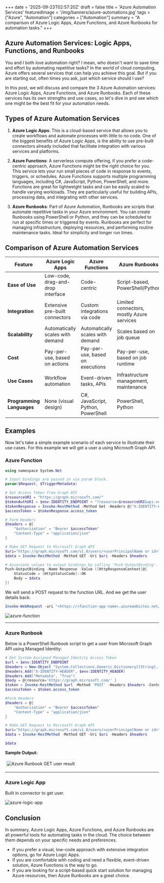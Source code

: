 +++
date = '2025-09-23T02:57:20Z'
draft = false
title = 'Azure Automation Services'
featuredImage = '/img/banners/azure-automations.jpg'
tags = ["Azure", "Automation"]
categories = ["Automation"]
summary = "A comparison of Azure Logic Apps, Azure Functions, and Azure Runbooks for automation tasks."
+++

## Azure Automation Services: Logic Apps, Functions, and Runbooks
You and I both love automation right? I mean, who doesn't want to save time and effort by automating repetitive tasks? In the world of cloud computing, Azure offers several services that can help you achieve this goal. But if you are starting out, often times you ask, just which service should I use?

In this post, we will discuss and compare the 3 Azure Automation services: Azure Logic Apps, Azure Functions, and Azure Runbooks. Each of these services has its own strengths and use cases, so let's dive in and see which one might be the best fit for your automation needs.

## Types of Azure Automation Services

1. **Azure Logic Apps**: This is a cloud-based service that allows you to create workflows and automate processes with little to no code. One of the biggest benefits of Azure Logic Apps, is the ability to use pre-built connectors already included that facilitate integration with various services and platforms.

2. **Azure Functions**: A serverless compute offering, if you prefer a code-centric approach, Azure Functions might be the right choice for you. This service lets your run small pieces of code in response to events, triggers, or schedules. Azure Functions supports multiple programming languages, including C#, JavaScript, Python, PowerShell, and more. Functions are great for lightweight tasks and can be easily scaled to handle varying workloads. They are particularly useful for building APIs, processing data, and integrating with other services.

3. **Azure Runbooks**: Part of Azure Automation, Runbooks are scripts that automate repetitive tasks in your Azure environment. You can create Runbooks using PowerShell or Python, and they can be scheduled to run at specific times or triggered by events. Runbooks are perfect for managing infrastructure, deploying resources, and performing routine maintenance tasks. Ideal for simplicity and longer run times.

## Comparison of Azure Automation Services
| Feature                  | Azure Logic Apps                     | Azure Functions                     | Azure Runbooks                      |
|--------------------------|-------------------------------------|------------------------------------|-------------------------------------|
| **Ease of Use**          | Low-code, drag-and-drop interface   | Code-centric                       | Script-based, PowerShell/Python     |
| **Integration**          | Extensive pre-built connectors      | Custom integrations via code       | Limited connectors, mostly Azure services |
| **Scalability**          | Automatically scales with demand    | Automatically scales with demand   | Scales based on job queue           |
| **Cost**                 | Pay-per-use, based on actions       | Pay-per-use, based on executions    | Pay-per-use, based on job runtime    |
| **Use Cases**            | Workflow automation                | Event-driven tasks, APIs           | Infrastructure management, maintenance |
| **Programming Languages**| None (visual design)                | C#, JavaScript, Python, PowerShell | PowerShell, Python                     |    

## Examples
Now let's take a simple example scenario of each service to illustrate their use cases.
For this example we will get a user a using Microsoft Graph API.

### Azure Function

```powershell
using namespace System.Net

# Input bindings are passed in via param block.
param($Request, $TriggerMetadata)

# Get Access Token from Graph API
$resourceURI = "https://graph.microsoft.com/"
$tokenAuthURI = $env:IDENTITY_ENDPOINT + "?resource=$resourceURI&api-version=2019-08-01"
$tokenResponse = Invoke-RestMethod -Method Get -Headers @{"X-IDENTITY-HEADER"="$env:IDENTITY_HEADER"} -Uri $tokenAuthURI
$accessToken = $tokenResponse.access_token

# Form Headers
$headers = @{
    "Authorization" = "Bearer $accessToken"
    "Content-Type" = "application/json"
}

# Make GET Request to Microsoft Graph API
$uri="https://graph.microsoft.com/v1.0/users/<userPrincipalName or id>"
$data = Invoke-RestMethod -Method GET -Uri $uri -Headers $headers

# Associate values to output bindings by calling 'Push-OutputBinding'.
Push-OutputBinding -Name Response -Value ([HttpResponseContext]@{
    StatusCode = [HttpStatusCode]::OK
    Body = $data
})
```

We will send a POST request to the function URL. And we get the user details back.
```powershell
Invoke-WebRequest -uri "<https://<function-app-name>.azurewebsites.net/api/<function-name>" -body $body -method POST -ContentType "application/json"
```

![azure-function](/img/content/azure_function_result.png)
<hr>

### Azure Runbook

Below is a PowerShell Runbook script to get a user from Microsoft Graph API using Managed Identity:

```powershell
# Get System Assigned Managed Identity Access Token
$url = $env:IDENTITY_ENDPOINT  
$headers = New-Object "System.Collections.Generic.Dictionary[[String],[String]]" 
$headers.Add("X-IDENTITY-HEADER", $env:IDENTITY_HEADER) 
$headers.Add("Metadata", "True") 
$body = @{resource='https://graph.microsoft.com/' } 
$token = Invoke-RestMethod $url -Method 'POST' -Headers $headers -ContentType 'application/x-www-form-urlencoded' -Body $body 
$accessToken = $token.access_token

#Form Headers
$headers = @{
    "Authorization" = "Bearer $accessToken"
    "Content-Type" = "application/json"
}

# Make GET Request to Microsoft Graph API
$uri="https://graph.microsoft.com/v1.0/users/<userPrincipalName or id>"
$data = Invoke-RestMethod -Method GET -Uri $uri -Headers $headers

$data
```
<div style="margin-top: 1em; margin-bottom: 1em;">
  <strong>Sample Output:</strong>
</div>
<img src="/img/content/runbook-get.png" alt="Azure Runbook GET user result" style="max-width:100%; border:1px solid #eee; padding:4px;">

<hr>

### Azure Logic App
Built in connector to get user.

![azure-logic-app](/img/content/logicapp-getuser.png)

## Conclusion
In summary, Azure Logic Apps, Azure Functions, and Azure Runbooks are all powerful tools for automating tasks in the cloud. The choice between them depends on your specific needs and preferences.
- If you prefer a visual, low-code approach with extensive integration options, go for Azure Logic Apps.
- If you are comfortable with coding and need a flexible, event-driven solution, Azure Functions is the way to go.
- If you are looking for a script-based quick start solution for managing Azure resources, then Azure Runbooks are a great choice.  